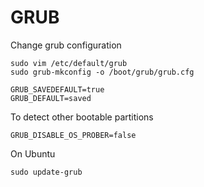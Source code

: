# GRUB

Change grub configuration
```
sudo vim /etc/default/grub
sudo grub-mkconfig -o /boot/grub/grub.cfg
```

```
GRUB_SAVEDEFAULT=true
GRUB_DEFAULT=saved
```

To detect other bootable partitions
```
GRUB_DISABLE_OS_PROBER=false
```

On Ubuntu
```
sudo update-grub
```
